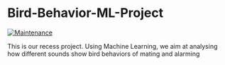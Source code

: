 # Bird-Behavior-ML-Project
[![Maintenance](https://img.shields.io/badge/maintained-yes-green.svg)](https://github.com/baliddeki/Bird-Behavior-ML-Project/commits/master)

This is our recess project. Using Machine Learning, we aim at analysing how different sounds show bird behaviors of mating and alarming

